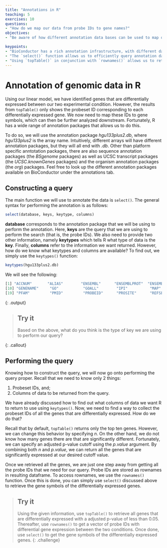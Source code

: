 ```yaml
---
title: "Annotations in R"
teaching: 5
exercises: 10
questions: 
- "How do we map our data from probe IDs to gene names?"
objectives:
- "Be aware of how different annotation data bases can be used to map different types of data." 

keypoints: 
- "BioConductor has a rich annotation infrastructure, with different data type being stored in different annotation packages."
- "The `select()` function allows us to efficiently query annotation databases."
- "Using `topTable()` in conjunction with `rownames()` allows us to retrieve all the probes which are differentially expressed between our experimental conditions." 
---
```


# Annotation of genomic data in R

Using our linear model, we have identified genes that are differentially expressed between
our two experimental condition. However, the results from `topTable()` only shows the
probeset ID corresponding to each differentially expressed gene. We now need to map these
IDs to gene symbols, which can then be further analyzed downstream. Fortunately, R has a
wide range of annotation packages that allows us to do this.

To do so, we will use the annotation package *hgu133plus2.db*, where *hgu133plus2* is the
array name. Intuitively, different arrays will have different annotation packages, but
they will all end with *.db*. Other than platform specific anntotation packages, there are
also sequence annotation packages (the *BSgenome* packages) as well as UCSC transcript
packages (the *UCSC.knownGenes* packages) and the organism annotation packages (the *org*)
packages. Feel free to look up the different annotation packages available on BioConductor
under the annotations tab.

## Constructing a query 

The main function we will use to annotate the data is `select()`. The general syntax for
performing the annotation is as follows:

```R
select(database, keys, keytype, columns)
```

**database** corresponds to the annotation package that we will be using to perform the
annotation. Here, **keys** are the query that we are using to perform the search (that is,
the probe IDs). We also need to provide two other information, namely **keytypes** which
tells R what type of data is the **key**. Finally, **columns** refer to the information we
want returned. However, how do we know what keytypes and columns are available? To find
out, we simply use the `keytypes()` function:

```R
keytypes(hgu133plus2.db)
```

We will see the following: 

```R
[1] "ACCNUM"       "ALIAS"        "ENSEMBL"      "ENSEMBLPROT"  "ENSEMBLTRANS" "ENTREZID"     "ENZYME"       "EVIDENCE"     "EVIDENCEALL" 
[10] "GENENAME"     "GO"           "GOALL"        "IPI"          "MAP"          "OMIM"         "ONTOLOGY"     "ONTOLOGYALL"  "PATH"        
[19] "PFAM"         "PMID"         "PROBEID"      "PROSITE"      "REFSEQ"       "SYMBOL"       "UCSCKG"       "UNIGENE"      "UNIPROT" 
```
{: .output}

> ## Try it
>
> Based on the above, what do you think is the type of key we are using to perform our query? 
> 
{: .callout}

## Performing the query

Knowing how to construct the query, we will now go onto performing the query proper. Recall that we need to know only 2 things:

1. Probeset IDs, and;
2. Columns of data to be returned from the query.

We have already discussed how to find out what columns of data we want R to return to use
using `keytypes()`. Now, we need to find a way to collect the probeset IDs of all the
genes that are differentially expressed. How do we do that?

Recall that by default, `topTable()` returns only the top ten genes. However, we can
change this behavior by specifying *n*. On the other hand, we do not know how many genes
there are that are significantly different. Fortunately, we can specify an adjusted
p-value cutoff using the *p.value* argument. By combining both *n* and *p.value*, we can
return all the genes that are significantly expressed at our desired cutoff value.

Once we retrieved all the genes, we are just one step away from getting all the probe IDs
that we need for our query. Probe IDs are stored as rownames in resulting dataframe. To
access rownames, we use the `rownames()` function. Once this is done, you can simply use
`select()` discussed above to retrieve the gene symbols of the differentially expressed
genes.

>## Try it
> 
> Using the given information, use `topTable()` to retrieve all genes that are
> differentially expressed with a adjusted p-value of less than 0.05. Thereafter, use
> `rownames()` to get a vector of probe IDs with differential gene expression between the
> two conditions. Once done, use `select()` to get the gene symbols of the differentially
> expressed genes.
{: .challenge}


